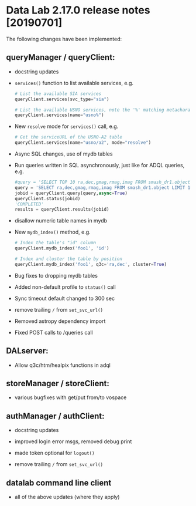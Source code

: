 # Data Lab 2.17.0 release notes [20190701]

The following changes have been implemented:

## queryManager / queryClient:

- docstring updates

- `services()` function to list available services, e.g. 

   ```python
   # List the available SIA services
   queryClient.services(svc_type="sia")

   # List the available USNO services, note the '%' matching metacharacter
   queryClient.services(name="usno%")
   ```

- New `resolve` mode for `services()` call, e.g.

   ```python
   # Get the serviceURL of the USNO-A2 table
   queryClient.services(name="usno/a2", mode="resolve")

   ```

- Async SQL changes, use of mydb tables

- Run queries written in SQL asynchronously, just like for ADQL queries, e.g.

   ```python
   #query = 'SELECT TOP 10 ra,dec,gmag,rmag,imag FROM smash_dr1.object' # AS BEFORE: ADQL
   query = 'SELECT ra,dec,gmag,rmag,imag FROM smash_dr1.object LIMIT 10' # NEW: SQL
   jobid = queryClient.query(query,async=True)
   queryClient.status(jobid)
   'COMPLETED'
   results = queryClient.results(jobid)
   ```

- disallow numeric table names in mydb

- New `mydb_index()` method, e.g.

   ```python
   # Index the table's "id" column
   queryClient.mydb_index('foo1', 'id')

   # Index and cluster the table by position
   queryClient.mydb_index('foo1', q3c='ra,dec', cluster=True)
   ```

- Bug fixes to dropping mydb tables

- Added non-default profile to `status()` call

- Sync timeout default changed to 300 sec

- remove trailing `/` from `set_svc_url()`

- Removed astropy dependency import

- Fixed POST calls to /queries call

## DALserver:

- Allow q3c/htm/healpix functions in adql

## storeManager / storeClient:

- various bugfixes with get/put from/to vospace

## authManager / authClient:

- docstring updates

- improved login error msgs, removed debug print

- made token optional for `logout()`

- remove trailing `/` from `set_svc_url()`

## datalab command line client

- all of the above updates (where they apply)
